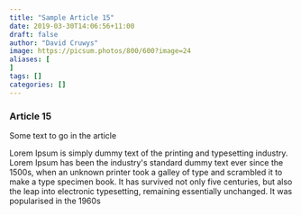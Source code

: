 ```yaml
---
title: "Sample Article 15"
date: 2019-03-30T14:06:56+11:00
draft: false
author: "David Cruwys"
image: https://picsum.photos/800/600?image=24
aliases: [
]
tags: []
categories: []
---
```



### Article 15

Some text to go in the article

Lorem Ipsum is simply dummy text of the printing and typesetting industry. Lorem Ipsum has been the industry's standard dummy text ever since the 1500s, when an unknown printer took a galley of type and scrambled it to make a type specimen book. It has survived not only five centuries, but also the leap into electronic typesetting, remaining essentially unchanged. It was popularised in the 1960s


